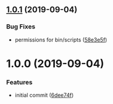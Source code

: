 ## [1.0.1](https://github.com/ngx-rocket/create-ngx/compare/v1.0.0...v1.0.1) (2019-09-04)


### Bug Fixes

* permissions for bin/scripts ([58e3e5f](https://github.com/ngx-rocket/create-ngx/commit/58e3e5f))

# 1.0.0 (2019-09-04)


### Features

* initial commit ([6dee74f](https://github.com/ngx-rocket/create-ngx/commit/6dee74f))
